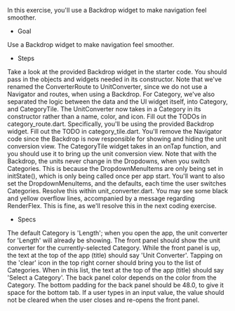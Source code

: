 In this exercise, you'll use a Backdrop widget to make navigation feel smoother.

- Goal

Use a Backdrop widget to make navigation feel smoother.

- Steps

Take a look at the provided Backdrop widget in the starter code. You should pass in the objects and widgets needed in its constructor. Note that we've renamed the ConverterRoute to UnitConverter, since we do not use a Navigator and routes, when using a Backdrop. For Category, we've also separated the logic between the data and the UI widget itself, into Category, and CategoryTile. The UnitConverter now takes in a Category in its constructor rather than a name, color, and icon.
Fill out the TODOs in category_route.dart. Specifically, you'll be using the provided Backdrop widget.
Fill out the TODO in category_tile.dart. You'll remove the Navigator code since the Backdrop is now responsible for showing and hiding the unit conversion view. The CategoryTile widget takes in an onTap function, and you should use it to bring up the unit conversion view.
Note that with the Backdrop, the units never change in the Dropdowns, when you switch Categories. This is because the DropdownMenuItems are only being set in initState(), which is only being called once per app start. You'll want to also set the DropdownMenuItems, and the defaults, each time the user switches Categories. Resolve this within unit_converter.dart.
You may see some black and yellow overflow lines, accompanied by a message regarding RenderFlex. This is fine, as we'll resolve this in the next coding exercise.

- Specs

The default Category is 'Length'; when you open the app, the unit converter for 'Length' will already be showing.
The front panel should show the unit converter for the currently-selected Category. While the front panel is up, the text at the top of the app (title) should say 'Unit Converter'.
Tapping on the 'clear' icon in the top right corner should bring you to the list of Categories. When in this list, the text at the top of the app (title) should say 'Select a Category'.
The back panel color depends on the color from the Category.
The bottom padding for the back panel should be 48.0, to give it space for the bottom tab.
If a user types in an input value, the value should not be cleared when the user closes and re-opens the front panel.